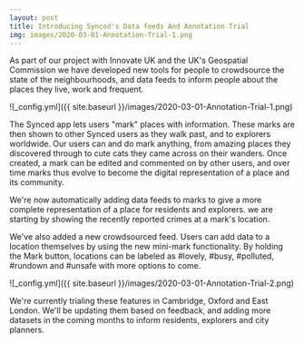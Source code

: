 ```yaml
---
layout: post
title: Introducing Synced's Data feeds And Annotation Trial
img: images/2020-03-01-Annotation-Trial-1.png
---
```


As part of our project with Innovate UK and the UK's Geospatial Commission we have developed new tools for people to crowdsource the state of the neighbourhoods, and data feeds to inform people about the places they live, work and frequent. 

![_config.yml]({{ site.baseurl }}/images/2020-03-01-Annotation-Trial-1.png)

The Synced app lets users "mark" places with information. These marks are then shown to other Synced users as they walk past, and to explorers worldwide. Our users can and do mark anything, from amazing places they discovered through to cute cats they came across on their wanders. Once created, a mark can be edited and commented on by other users, and over time marks thus evolve to become the digital representation of a place and its community.

We're now automatically adding data feeds to marks to give a more complete representation of a place for residents and explorers. we are starting by showing the recently reported crimes at a mark's location.

We've also added a new crowdsourced feed. Users can add data to a location themselves by using the new mini-mark functionality. By holding the Mark button, locations can be labeled as \#lovely, \#busy, \#polluted, \#rundown and \#unsafe with more options to come.

![_config.yml]({{ site.baseurl }}/images/2020-03-01-Annotation-Trial-2.png)

We're currently trialing these features in Cambridge, Oxford and East London. We'll be updating them based on feedback, and adding more datasets in the coming months to inform residents, explorers and city planners.


